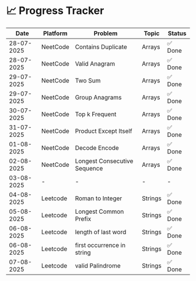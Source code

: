 
# 📈  Progress Tracker

| Date       | Platform   | Problem                             | Topic     | Status |
|------------|------------|-------------------------------------|-----------|---------|
| 28-07-2025 | NeetCode   | Contains Duplicate                  | Arrays    | ✅ Done |
| 28-07-2025 | NeetCode   | Valid Anagram                       | Arrays    | ✅ Done |
| 29-07-2025 | NeetCode   | Two Sum                             | Arrays    | ✅ Done |
| 29-07-2025 | NeetCode   | Group Anagrams                      | Arrays    | ✅ Done |
| 30-07-2025 | NeetCode   | Top k Frequent                      | Arrays    | ✅ Done |
| 31-07-2025 | NeetCode   | Product Except Itself               | Arrays    | ✅ Done |
| 01-08-2025 | NeetCode   | Decode Encode                       | Arrays    | ✅ Done |
| 02-08-2025 | NeetCode   | Longest Consecutive Sequence        | Arrays    | ✅ Done |
| 03-08-2025 | -          | -                                   | -         | -        |
| 04-08-2025 | Leetcode   | Roman to Integer                    | Strings   | ✅ Done |
| 05-08-2025 | Leetcode   | Longest Common Prefix               | Strings   | ✅ Done |
| 06-08-2025 | Leetcode   | length of last word                 | Strings   | ✅ Done |
| 06-08-2025 | Leetcode   | first occurrence in string          | Strings   | ✅ Done |
| 07-08-2025 | Leetcode   | valid Palindrome                    | Strings   | ✅ Done |
